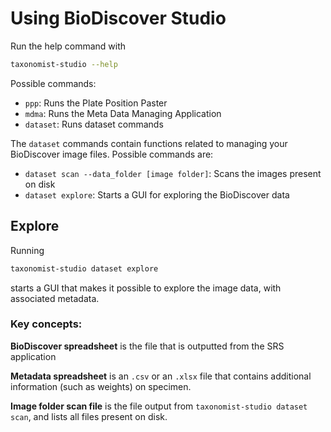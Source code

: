 # Using BioDiscover Studio

Run the help command with
```bash
taxonomist-studio --help
```

Possible commands:

- `ppp`: Runs the Plate Position Paster
- `mdma`: Runs the Meta Data Managing Application
- `dataset`: Runs dataset commands

The `dataset` commands contain functions related to managing your BioDiscover image files. Possible commands are:

- `dataset scan --data_folder [image folder]`: Scans the images present on disk
- `dataset explore`: Starts a GUI for exploring the BioDiscover data

## Explore

Running

```bash
taxonomist-studio dataset explore
```

starts a GUI that makes it possible to explore the image data, with associated metadata.

### Key concepts:

**BioDiscover spreadsheet** is the file that is outputted from the SRS application

**Metadata spreadsheet** is an `.csv` or an `.xlsx` file that contains additional information (such as weights) on specimen.

**Image folder scan file** is the file output from `taxonomist-studio dataset scan`, and lists all files present on disk.
